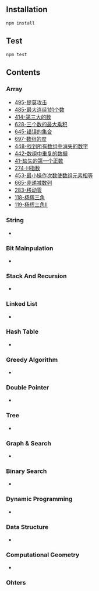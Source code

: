 ## Installation
```shell
npm install
```
## Test
```shell
npm test
```
## Contents

### Array

- [495-提莫攻击](./doc/495-提莫攻击.md)
- [485-最大连续1的个数](./doc/485-最大连续1的个数.md)
- [414-第三大的数](./doc/414-第三大的数.md)
- [628-三个数的最大乘积](./doc/628-三个数的最大乘积.md)
- [645-错误的集合](./doc/645-错误的集合.md)
- [697-数组的度](./doc/697-数组的度.md)
- [448-找到所有数组中消失的数字](./doc/448-找到所有数组中消失的数字.md)
- [442-数组中重复的数据](./doc/442-数组中重复的数据.md)
- [41-缺失的第一个正数](./doc/41-缺失的第一个正数.md)
- [274-H指数](./doc/274-H指数.md)
- [453-最小操作次数使数组元素相等](./doc/453-最小操作次数使数组元素相等.md)
- [665-非递减数列](./doc/665-非递减数列.md)
- [283-移动零](./doc/283-移动零.md)
- [118-杨辉三角](./doc/118-杨辉三角.md)
- [119-杨辉三角II](./doc/119-杨辉三角II.md)

### String
- 
### Bit Mainpulation
- 
### Stack And Recursion
- 
### Linked List
- 
### Hash Table
- 
### Greedy Algorithm
- 
### Double Pointer
- 
### Tree
- 
### Graph & Search
- 
### Binary Search
- 
### Dynamic Programming
- 
### Data Structure
- 
### Computational Geometry
- 
### Ohters

